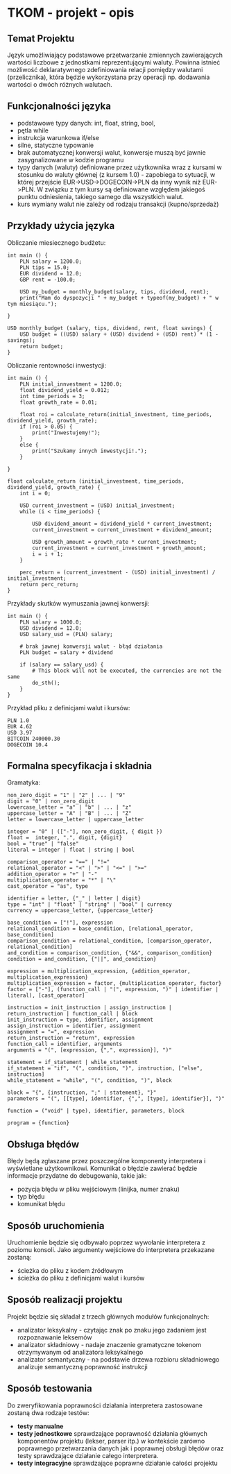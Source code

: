 # TKOM - projekt - opis

## Temat Projektu
Język umożliwiający podstawowe przetwarzanie zmiennych zawierających wartości liczbowe z jednostkami reprezentującymi waluty. Powinna istnieć możliwość deklaratywnego zdefiniowania relacji pomiędzy walutami (przelicznika), która będzie wykorzystana przy operacji np. dodawania wartości o dwóch różnych walutach.

## Funkcjonalności języka
- podstawowe typy danych: int, float, string, bool, 
- pętla while
- instrukcja warunkowa if/else
- silne, statyczne typowanie
- brak automatycznej konwersji walut, konwersje muszą być jawnie zasygnalizowane w kodzie programu
- typy danych (waluty) definiowane przez użytkownika wraz z kursami w stosunku do waluty głównej (z kursem 1.0) - zapobiega to sytuacji, w której przejście EUR->USD->DOGECOIN->PLN da inny wynik niż EUR->PLN. W związku z tym kursy są definiowane względem jakiegoś punktu odniesienia, takiego samego dla wszystkich walut.
- kurs wymiany walut nie zależy od rodzaju transakcji (kupno/sprzedaż)

## Przykłady użycia języka
Obliczanie miesiecznego budżetu:

	int main () {
		PLN salary = 1200.0;
		PLN tips = 15.0;
		EUR dividend = 12.0;
		GBP rent = -100.0;
	
		USD my_budget = monthly_budget(salary, tips, dividend, rent);
		print("Mam do dyspozycji " + my_budget + typeof(my_budget) + " w tym miesiącu.");
	
	}
	
	USD monthly_budget (salary, tips, dividend, rent, float savings) {
		USD budget = ((USD) salary + (USD) dividend + (USD) rent) * (1 - savings);
		return budget;
	}

Obliczanie rentowności inwestycji:

	int main () {
		PLN initial_innvestment = 1200.0;
		float dividend_yield = 0.012;
		int time_periods = 3;
		float growth_rate = 0.01;
	
		float roi = calculate_return(initial_investment, time_periods, dividend_yield, growth_rate);
		if (roi > 0.05) {
			print("Inwestujemy!");
		}
		else {
			print("Szukamy innych inwestycji!.");
		}
	
	}
	
	float calculate_return (initial_investment, time_periods, dividend_yield, growth_rate) {
		int i = 0;
	
		USD current_investment = (USD) initial_investment;
		while (i < time_periods) {
	
			USD dividend_amount = dividend_yield * current_investment;
			current_investment = current_investment + dividend_amount;
	
			USD growth_amount = growth_rate * current_investment;
			current_investment = current_investment + growth_amount;
			i = i + 1;
		}
	
		perc_return = (current_investment - (USD) initial_investment) / initial_investment;
		return perc_return;
	}
	
	
Przykłady skutków wymuszania jawnej konwersji:

	int main () {
		PLN salary = 1000.0;
		USD dividend = 12.0;
		USD salary_usd = (PLN) salary;
		
		# brak jawnej konwersji walut - błąd działania
		PLN budget = salary + dividend 
		
		if (salary == salary_usd) {
			# This block will not be executed, the currencies are not the same
			do_sth();
		}
	}
	
Przykład pliku z definicjami walut i kursów:

	PLN 1.0
	EUR 4.62
	USD 3.97
	BITCOIN 240000.30
	DOGECOIN 10.4

## Formalna specyfikacja i składnia
Gramatyka:

	non_zero_digit = "1" | "2" | ... | "9"
	digit = "0" | non_zero_digit
	lowercase_letter = "a" | "b" | ... | "z"
	uppercase_letter = "A" | "B" | ... | "Z"
	letter = lowercase_letter | uppercase_letter
	
	integer = "0" | (["-"], non_zero_digit, { digit })
	float =  integer, ".", digit, {digit}
	bool = "true" | "false"
	literal = integer | float | string | bool
	
	comparison_operator = "==" | "!="
	relational_operator = "<" | ">" | "<=" | ">="
	addition_operator = "+" | "-"
	multiplication_operator = "*" | "\"
	cast_operator = "as", type
	
	identifier = letter, {"_" | letter | digit}
	type = "int" | "float" | "string" | "bool" | currency
	currency = uppercase_letter, {uppercase_letter}
	
	base_condition = ["!"], expression
	relational_condition = base_condition, [relational_operator, base_condition]
	comparison_condition = relational_condition, [comparison_operator, relational_condition]
	and_condition = comparison_condition, {"&&", comparison_condition}
	condition = and_condition, {"||", and_condition}
	
	expression = multiplication_expression, {addition_operator, multiplication_expression}
	multiplication_expression = factor, {multiplication_operator, factor}
	factor = ["-"], (function_call | "(", expression, ")" | identifier | literal), [cast_operator]

    instruction = init_instruction | assign_instruction | return_instruction | function_call | block
    init_instruction = type, identifier, assignment
    assign_instruction = identifier, assignment
    assignment = "=", expression
    return_instruction = "return", expression
    function_call = identifier, arguments
    arguments = "(", [expression, {",", expression}], ")"

	statement = if_statement | while_statement
    if_statement = "if", "(", condition, ")", instruction, ["else", instruction]
    while_statement = "while", "(", condition, ")", block

    block = "{", {instruction, ";" | statement}, "}"
    parameters = "(", [[type], identifier, {",", [type], identifier}], ")"
    
    function = ("void" | type), identifier, parameters, block
   
    program = {function}

## Obsługa błędów
Błędy będą zgłaszane przez poszczególne komponenty interpretera i wyświetlane użytkownikowi. Komunikat o błędzie zawierać będzie informacje przydatne do debugowania, takie jak:

- pozycja błędu w pliku wejściowym (linijka, numer znaku)
- typ błędu
- komunikat błędu


## Sposób uruchomienia
Uruchomienie będzie się odbywało poprzez wywołanie interpretera z poziomu konsoli. Jako argumenty wejściowe do interpretera przekazane zostaną:

- ścieżka do pliku z kodem źródłowym
- ścieżka do pliku z definicjami walut i kursów

## Sposób realizacji projektu
Projekt będzie się składał z trzech głównych modułów funkcjonalnych:

- analizator leksykalny - czytając znak po znaku jego zadaniem jest rozpoznawanie leksemów
- analizator składniowy - nadaje znaczenie gramatyczne tokenom otrzymywanym od analizatora leksykalnego
- analizator semantyczny - na podstawie drzewa rozbioru składniowego analizuje semantyczną poprawność instrukcji

## Sposób testowania
Do zweryfikowania poprawności działania interpretera zastosowane zostaną dwa rodzaje testów:

- **testy manualne**
- **testy jednostkowe** sprawdzające poprawność działania głównych komponentów projektu (lekser, parser itp.) w kontekście zarówno poprawnego przetwarzania danych jak i poprawnej obsługi błędów oraz testy sprawdzające działanie całego interpretera.
- **testy integracyjne** sprawdzające poprawne działanie całości projektu